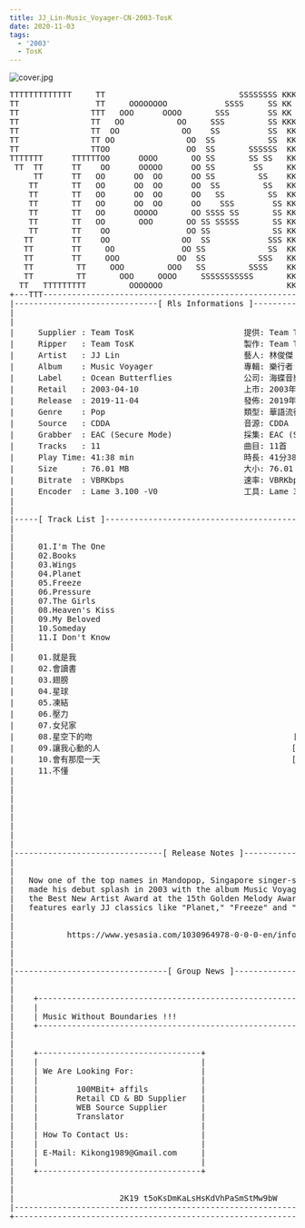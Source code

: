 ```yaml
---
title: JJ_Lin-Music_Voyager-CN-2003-TosK
date: 2020-11-03
tags:
  - '2003'
  - TosK
---
```


![cover.jpg](https://goindex.65style.workers.dev/3:/Music/MP3/JJ_Lin-Music_Voyager-CN-2003-TosK/00-jj_lin-music_voyager-cn-2003-proof-tosk.jpg)

<retrotxt v-slot>
<pre class="has-text-plain text-1x font-ibm_vga_8x16">TTTTTTTTTTTTT     TT                            SSSSSSSS KKKKKK    KKKK    KKKKKKK
TT                TT     OOOOOOOO            SSSS     SS KK        KKKK        KK
TT               TTT   OOO      OOOO       SSS        SS KK        KKK         KK
TT               TT   OO           OO     SSS         SS KKK       KKK        KK
TT               TT  OO             OO    SS          SS  KK       KK        KK
TT               TT OO               OO  SS           SS  KK                KK
TT               TTOO                OO  SS       SSSSSS  KK                KK
TTTTTTT      TTTTTTOO      OOOO       OO SS       SS SS   KK               KK
 TT  TT      TT    OO      OOOOO      OO SS        SS     KK              KK
     TT      TT   OO      OO  OO      OO SS         SS    KK              KK
    TT       TT   OO      OO  OO      OO  SS         SS   KK               KK
    TT       TT   OO      OO  OO      OO   SS         SS  KK                KK
    TT       TT   OO      OO  OO      OO    SSS        SS KK                 KK
    TT       TT   OO      OOOOO       OO SSSS SS       SS KK                  KK
    TT       TT   OO       OOO       OO SS SSSSS       SS KK                   KK
    TT       TT    OO                OO SS             SS KK       KK           KK
   TT        TT    OO               OO  SS            SSS KK      KKKK         KK
   TT        TT     OO              OO SS             SS  KK      KK KK       KK
   TT        TT     OOO            OO  SS           SSS   KK      KK  KK    KKK
   TT         TT     OOO         OOO   SS         SSSS    KK       KK  KK  KKK
   TT         TT       OOO     OOOO     SSSSSSSSSSS       KK KKKKKKKK  KK KKK
  TT   TTTTTTTTT         OOOOOOO                          KKKK          KKKK
+---TTT-----------------------------------------------------------------KKK----+
|------------------------------[ Rls Informations ]----------------------------|
|                                                                              |
|                                                                              |
|     Supplier : Team TosK                       提供: Team TosK               |
|     Ripper   : Team TosK                       製作: Team TosK               |
|     Artist   : JJ Lin                          藝人: 林俊傑                  |
|     Album    : Music Voyager                   專輯: 樂行者                  |
|     Label    : Ocean Butterflies               公司: 海蝶音樂                |
|     Retail   : 2003-04-10                      上市: 2003年04月10日          |
|     Release  : 2019-11-04                      發佈: 2019年11月04日          |
|     Genre    : Pop                             類型: 華語流行                |
|     Source   : CDDA                            音源: CDDA                    |
|     Grabber  : EAC (Secure Mode)               採集: EAC (Secure Mode)       |
|     Tracks   : 11                              曲目: 11首                    |
|     Play Time: 41:38 min                       時長: 41分38秒                |
|     Size     : 76.01 MB                        大小: 76.01 MB                |
|     Bitrate  : VBRKbps                         速率: VBRKbps                 |
|     Encoder  : Lame 3.100 -V0                  工具: Lame 3.100 -V0          |
|                                                                              |
|                                                                              |
|-----[ Track List ]-----------------------------------------------------------|
|                                                                              |
|                                                                              |
|     01.I'm The One                                         [03:15]           |
|     02.Books                                               [03:32]           |
|     03.Wings                                               [03:44]           |
|     04.Planet                                              [03:48]           |
|     05.Freeze                                              [04:49]           |
|     06.Pressure                                            [03:12]           |
|     07.The Girls                                           [03:11]           |
|     08.Heaven's Kiss                                       [03:47]           |
|     09.My Beloved                                          [03:35]           |
|     10.Someday                                             [04:13]           |
|     11.I Don't Know                                        [04:32]           |
|                                                            -------           |
|     01.就是我                                              [03:15]           |
|     02.會讀書                                              [03:32]           |
|     03.翅膀                                                [03:44]           |
|     04.星球                                                [03:48]           |
|     05.凍結                                                [04:49]           |
|     06.壓力                                                [03:12]           |
|     07.女兒家                                              [03:11]           |
|     08.星空下的吻                                          [03:47]           |
|     09.讓我心動的人                                        [03:35]           |
|     10.會有那麼一天                                        [04:13]           |
|     11.不懂                                                [04:32]           |
|                                                            -------           |
|                                                             41:38 min        |
|                                                             76.01 MB         |
|                                                                              |
|                                                                              |
|                                                                              |
|                                                                              |
|                                                                              |
|-------------------------------[ Release Notes ]------------------------------|
|                                                                              |
|                                                                              |
|   Now one of the top names in Mandopop, Singapore singer-songwriter JJ Lin   |
|   made his debut splash in 2003 with the album Music Voyager, which won him  |
|   the Best New Artist Award at the 15th Golden Melody Awards. The album      |
|   features early JJ classics like "Planet," "Freeze" and "Wings."            |
|                                                                              |
|                                                                              |
|           https://www.yesasia.com/1030964978-0-0-0-en/info.html              |
|                                                                              |
|                                                                              |
|                                                                              |
|--------------------------------[ Group News ]--------------------------------|
|                                                                              |
|                                                                              |
|    +--------------------------------------------------------------------+    |
|    |                                                                    |    |
|    | Music Without Boundaries !!!                                       |    |
|    +--------------------------------------------------------------------+    |
|                                                                              |
|                                                                              |
|    +----------------------------------+                                      |
|    |                                  |                                      |
|    | We Are Looking For:              |                                      |
|    |                                  |                                      |
|    |        100MBit+ affils           |                                      |
|    |        Retail CD &amp; BD Supplier   |                                      |
|    |        WEB Source Supplier       |                                      |
|    |        Translator                |                                      |
|    |                                  |                                      |
|    | How To Contact Us:               |                                      |
|    |                                  |                                      |
|    | E-Mail: Kikong1989@Gmail.com     |                                      |
|    |                                  |                    RlS No. 1656      |
|    +----------------------------------+                                      |
|                                                                              |
|                                                                              |
|                      2K19 t5oKsDmKaLsHsKdVhPaSmStMw9bW                       |
|------------------------------------------------------------------------------|
+------------------------------------------------------------------------------+
<span class="dos-cursor">_</span></pre>
</retrotxt>

<a-player 
    :options="{
        audio: [
          {
            name: '就是我',
            artist: '林俊傑',
            url: 'https://goindex.65style.workers.dev/3:/Music/MP3/JJ_Lin-Music_Voyager-CN-2003-TosK/01-jj_lin-im_the_one-tosk.mp3',
            cover: 'https://goindex.65style.workers.dev/3:/Music/MP3/JJ_Lin-Music_Voyager-CN-2003-TosK/00-jj_lin-music_voyager-cn-2003-proof-tosk.jpg',
            theme: '#ebd0c2'
          },
        ]
    }"
/>


<download url="https://mirrorace.org/m/103nq"/>


